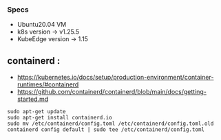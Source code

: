 ### Specs
- Ubuntu20.04 VM
- k8s version -> v1.25.5
- KubeEdge version -> 1.15

## containerd :
- https://kubernetes.io/docs/setup/production-environment/container-runtimes/#containerd
- https://github.com/containerd/containerd/blob/main/docs/getting-started.md

```
sudo apt-get update
sudo apt-get install containerd.io
sudo mv /etc/containerd/config.toml /etc/containerd/config.toml.old
containerd config default | sudo tee /etc/containerd/config.toml
```





